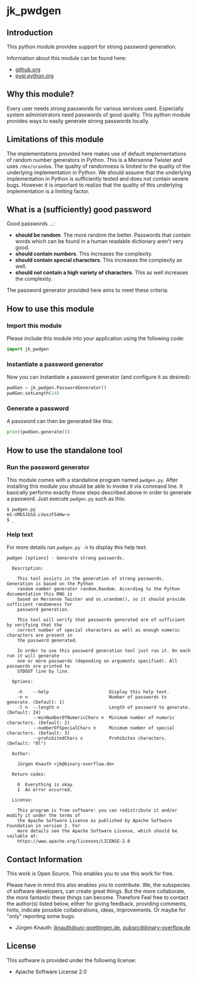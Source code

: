 jk_pwdgen
==========

Introduction
------------

This python module provides support for strong password generation.

Information about this module can be found here:

* [github.org](https://github.com/jkpubsrc/python-module-jk-pwdgen)
* [pypi.python.org](https://pypi.python.org/pypi/jk_pwdgen)

Why this module?
----------------

Every user needs strong passwords for various services used. Especially system administrators need passwords of good quality. This python module provides ways to easily generate strong passwords locally.

Limitations of this module
--------------------------

The implementations provided here makes use of default implementations of random number generators in Python. This is a Mersenne Twister and uses `/dev/urandom`. The quality of randomness is limited to the quality of the underlying implementation in Python. We should assume that the underlying implementation in Python is sufficiently tested and does not contain severe bugs. However it is important to realize that the quality of this underlying implementation is a limiting factor.

What is a (sufficiently) good password
----------------------

Good passwords ...:

- **should be random**. The more random the better. Passwords that contain words which can be found in a human readable dictionary aren't very good.
- **should contain numbers**. This increases the complexity.
- **should contain special characters**. This increases the complexity as well.
- **should not contain a high variety of characters**. This as well increases the complexity.

The password generator provided here aims to meet these criteria.

How to use this module
----------------------

### Import this module

Please include this module into your application using the following code:

```python
import jk_pwdgen
```

### Instantiate a password generator

Now you can instantiate a password generator (and configure it as desired):

```python
pwdGen = jk_pwdgen.PasswordGenerator()
pwdGen.setLength(24)
```

### Generate a password

A password can then be generated like this:

```python
print(pwdGen.generate())
```

How to use the standalone tool
----------------------

### Run the password generator

This module comes with a standalone program named `pwdgen.py`. After installing this module you should be able to invoke it via command line. It basically performs exactly those steps described above in order to generate a password. Just execute `pwdgen.py` such as this:

```
$ pwdgen.py
mS-UMb5JGSd.LVwszF54Hw~v
$ _
```

### Help text

For more details run `pwdgen.py -h` to display this help text:

```
pwdgen [options] - Generate strong passwords.

  Description:

    This tool assists in the generation of strong passwords. Generation is based on the Python
    random number generator random.Random. According to the Python documentation this RNG is
    based on Mersenne Twister and os.urandom(), so it should provide sufficient randomness for
    password generation.

    This tool will verify that passwords generated are of sufficient by verifying that the
    correct number of special characters as well as enough numeric characters are present in
    the password generated.

    In order to use this password generation tool just run it. On each run it will generate
    one or more passwords (depending on arguments specified). All passwords are printed to
    STDOUT line by line.

  Options:

    -h    --help                       Display this help text.
    -n n                               Number of passwords to generate. (Default: 1)
    -l n  --length n                   Length of password to generate. (Default: 24)
          --minNumberOfNumericChars n  Minimum number of numeric characters. (Default: 2)
          --numberOfSpecialChars n     Minimum number of special characters. (Default: 3)
          --prohibitedChars s          Prohibites characters. (Default: "0l")

  Author:

    Jürgen Knauth <jk@binary-overflow.de>

  Return codes:

    0  Everything is okay.
    1  An error occurred.

  License:

    This program is free software: you can redistribute it and/or modify it under the terms of
    the Apache Software License as published by Apache Software Foundation in version 2. For
    more details see the Apache Software License, which should be vailable at:
    https://www.apache.org/licenses/LICENSE-2.0
```

Contact Information
-------------------

This work is Open Source. This enables you to use this work for free.

Please have in mind this also enables you to contribute. We, the subspecies of software developers, can create great things. But the more collaborate, the more fantastic these things can become. Therefore Feel free to contact the author(s) listed below, either for giving feedback, providing comments, hints, indicate possible collaborations, ideas, improvements. Or maybe for "only" reporting some bugs:

* Jürgen Knauth: jknauth@uni-goettingen.de, pubsrc@binary-overflow.de

License
-------

This software is provided under the following license:

* Apache Software License 2.0



